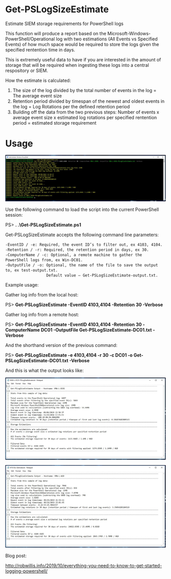 # Get-PSLogSizeEstimate
Estimate SIEM storage requirements for PowerShell logs

This function will produce a report based on the Microsoft-Windows-PowerShell/Operational
log with two estimations (All Events vs Specified Events) of how much space would be 
required to store the logs given the specified rentention time in days.

This is extremely useful data to have if you are interested in the amount of storage 
that will be required when ingesting these logs into a central respository or SIEM.

How the estimate is calculated:
1. The size of the log divided by the total number of events in the log = The average event size
2. Retention period divided by timespan of the newest and oldest events in the log = Log Rotations per
   the defined retention period 
3. Building off the data from the two previous steps:
   Number of events x average event size x estimated log rotations per specified rentention period = 
   estimated storage requirement

# Usage

![Example Usage](https://github.com/robwillisinfo/Get-PSLogSizeEstimate/blob/master/Get-PSLogSizeEstimate.jpg)

Use the following command to load the script into the current PowerShell session:

PS> **. .\Get-PSLogSizeEstimate.ps1**

Get-PSLogSizeEstimate accepts the following command line parameters:

    -EventID / -e: Required, the event ID’s to filter out, ex 4103, 4104.
    -Retention / -r: Required, the retention period in days, ex 30.
    -ComputerName / -c: Optional, a remote machine to gather the PowerShell logs from, ex Win-DC01.
    -OutputFile / -o: Optional, the name of the file to save the output to, ex test-output.txt.
                      Default value – Get-PSLogSizeEstimate-output.txt.

Example usage:

Gather log info from the local host:

PS> **Get-PSLogSizeEstimate -EventID 4103,4104 -Retention 30 -Verbose**

Gather log info from a remote host:

PS> **Get-PSLogSizeEstimate -EventID 4103,4104 -Retention 30 -ComputerName DC01 -OutputFile Get-PSLogSizeEstimate-DC01.txt -Verbose**

And the shorthand version of the previous command:

PS> **Get-PSLogSizeEstimate -e 4103,4104 -r 30 -c DC01 -o Get-PSLogSizeEstimate-DC01.txt -Verbose**

And this is what the output looks like:

![Example Report](https://github.com/robwillisinfo/Get-PSLogSizeEstimate/blob/master/Example-Report1.jpg)

![Example Report](https://github.com/robwillisinfo/Get-PSLogSizeEstimate/blob/master/Example-Report2.jpg)

Blog post:

http://robwillis.info/2019/10/everything-you-need-to-know-to-get-started-logging-powershell/

